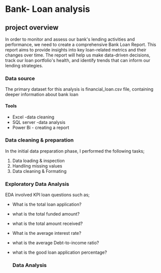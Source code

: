 # Bank- Loan analysis 
## project overview

In order to monitor and assess our bank's lending activities and performance, we need to create a comprehensive Bank Loan Report. This report aims to provide insights into key loan-related metrics and their changes over time. The report will help us make data-driven decisions, track our loan portfolio's health, and identify trends that can inform our lending strategies.

### Data source
The primary dataset for this analysis is financial_loan.csv file, containing deeper information about bank loan

#### Tools
- Excel -data cleaning
- SQL server -data analysis
- Power Bi - creating a report

 ### Data cleaning & preparation
 In the initial data preparation phase, I performed the following tasks;
 1. Data loading & inspection
 2. Handling missing values
 3. Data cleaning & Formating

 ### Exploratory Data Analysis
 EDA involved KPI loan questions such as;
 - What is the total loan application?
 - what is the total funded amount?
 - what is the total amount received?
 - What is the average interest rate?
 - what is the average Debt-to-income ratio?
 - what is the good loan application percentage?

   ### Data Analysis

